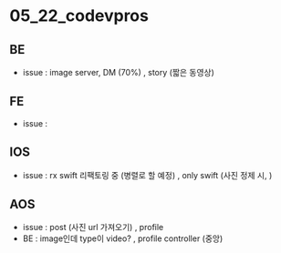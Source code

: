 # 05_22_codevpros



## BE 

- issue : image server, DM (70%) , story (짧은 동영상)



## FE

- issue : 



## IOS

- issue : rx swift 리팩토링 중 (병렬로 할 예정) , only swift (사진 정제 시, ) 



## AOS

- issue : post (사진 url 가져오기) ,  profile 
- BE : image인데 type이 video? , profile controller (중앙)

